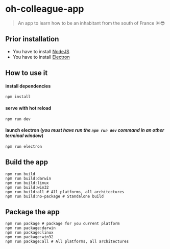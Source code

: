 # oh-colleague-app

> An app to learn how to be an inhabitant from the south of France ☀️😎


## Prior installation

* You have to install [NodeJS](http://nodejs.org)
* You have to install [Electron](http://electron.atom.io/)

## How to use it

#### install dependencies

```
npm install
```

#### serve with hot reload

```
npm run dev
```


#### launch electron (*you must have run the `npm run dev` command in an other terminal window*)

```
npm run electron
```

## Build the app

```
npm run build
npm run build:darwin
npm run build:linux
npm run build:win32
npm run build:all # All platforms, all architectures
npm run build:no-package # Standalone build
```

## Package the app

```
npm run package # package for you current platform
npm run package:darwin
npm run package:linux
npm run package:win32
npm run package:all # All platforms, all architectures
```
